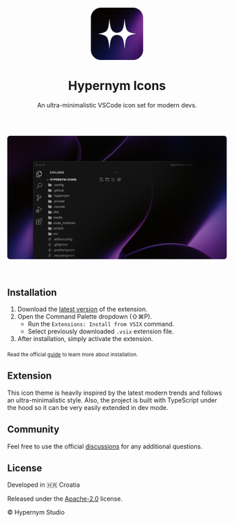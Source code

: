 <p align="center">
  <img src="https://raw.githubusercontent.com/hypernym-studio/vscode-icons/main/src/public/icon.png" width="120" alt="Hypernym Icons Logo" />
</p>

<h1 align="center">Hypernym Icons</h1>

<p align="center">An ultra-minimalistic VSCode icon set for modern devs.</p>

<br>
<br>

<p align="center">
  <img src="https://raw.githubusercontent.com/hypernym-studio/vscode-icons/main/media/cover.gif" alt="Hypernym Icons Cover" />
</p>

<br>

## Installation

1. Download the [latest version](https://github.com/hypernym-studio/vscode-icons/releases/latest) of the extension.
2. Open the Command Palette dropdown (⇧⌘P).
   - Run the `Extensions: Install from VSIX` command.
   - Select previously downloaded `.vsix` extension file.
3. After installation, simply activate the extension.

<sub>Read the official <a href="https://code.visualstudio.com/docs/editor/extension-marketplace#_install-from-a-vsix">guide</a> to learn more about installation.</sub>

## Extension

This icon theme is heavily inspired by the latest modern trends and follows an ultra-minimalistic style. Also, the project is built with TypeScript under the hood so it can be very easily extended in dev mode.

## Community

Feel free to use the official [discussions](https://github.com/hypernym-studio/vscode-icons/discussions) for any additional questions.

## License

Developed in 🇭🇷 Croatia

Released under the [Apache-2.0](https://raw.githubusercontent.com/hypernym-studio/vscode-icons/main/LICENSE.txt) license.

© Hypernym Studio
